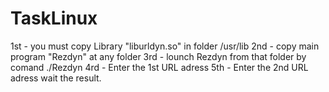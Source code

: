 # TaskLinux
1st - you must copy Library "liburldyn.so" in folder /usr/lib
2nd - copy main program "Rezdyn" at any folder
3rd - lounch Rezdyn from that folder by comand ./Rezdyn
4rd - Enter the 1st URL adress 
5th - Enter the 2nd URL adress 
wait the result.
